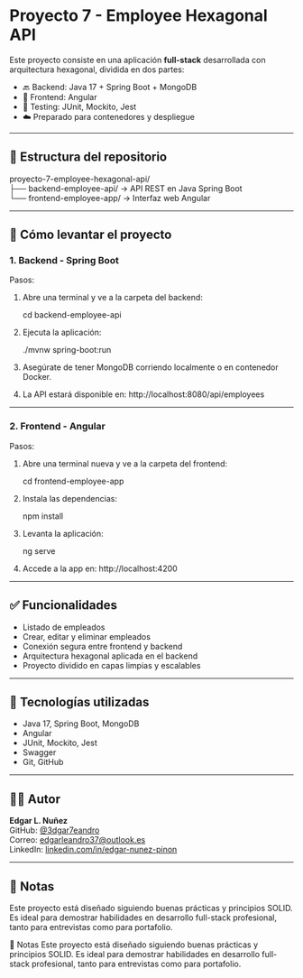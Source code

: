 # Proyecto 7 - Employee Hexagonal API

Este proyecto consiste en una aplicación **full-stack** desarrollada con arquitectura hexagonal, dividida en dos partes:

- 🔙 Backend: Java 17 + Spring Boot + MongoDB
- 🎨 Frontend: Angular
- 🧪 Testing: JUnit, Mockito, Jest
- ☁️ Preparado para contenedores y despliegue

---

## 📁 Estructura del repositorio

proyecto-7-employee-hexagonal-api/  
├── backend-employee-api/         → API REST en Java Spring Boot  
└── frontend-employee-app/        → Interfaz web Angular

---

## 🚀 Cómo levantar el proyecto

### 1. Backend - Spring Boot

Pasos:

1. Abre una terminal y ve a la carpeta del backend:

   cd backend-employee-api

2. Ejecuta la aplicación:

   ./mvnw spring-boot:run

3. Asegúrate de tener MongoDB corriendo localmente o en contenedor Docker.  
4. La API estará disponible en: http://localhost:8080/api/employees

---

### 2. Frontend - Angular

Pasos:

1. Abre una terminal nueva y ve a la carpeta del frontend:

   cd frontend-employee-app

2. Instala las dependencias:

   npm install

3. Levanta la aplicación:

   ng serve

4. Accede a la app en: http://localhost:4200

---

## ✅ Funcionalidades

- Listado de empleados
- Crear, editar y eliminar empleados
- Conexión segura entre frontend y backend
- Arquitectura hexagonal aplicada en el backend
- Proyecto dividido en capas limpias y escalables

---

## 🧰 Tecnologías utilizadas

- Java 17, Spring Boot, MongoDB
- Angular
- JUnit, Mockito, Jest
- Swagger
- Git, GitHub

---

## 👨‍💻 Autor

**Edgar L. Nuñez**  
GitHub: [@3dgar7eandro](https://github.com/3dgar7eandro)  
Correo: edgarleandro37@outlook.es  
LinkedIn: [linkedin.com/in/edgar-nunez-pinon](https://www.linkedin.com/in/edgar-n%C3%BA%C3%B1ez-pi%C3%B1%C3%B3n/)

---

## 📌 Notas

Este proyecto está diseñado siguiendo buenas prácticas y principios SOLID.  
Es ideal para demostrar habilidades en desarrollo full-stack profesional, tanto para entrevistas como para portafolio.


📌 Notas
Este proyecto está diseñado siguiendo buenas prácticas y principios SOLID. Es ideal para demostrar habilidades en desarrollo full-stack profesional, tanto para entrevistas como para portafolio.
